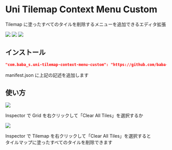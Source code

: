 # Uni Tilemap Context Menu Custom

Tilemap に塗ったすべてのタイルを削除するメニューを追加できるエディタ拡張

![](https://img.shields.io/badge/Unity-2018.4%2B-red.svg)
![](https://img.shields.io/badge/.NET-4.x-orange.svg)
[![](https://img.shields.io/github/license/baba-s/uni-tilemap-context-menu-custom.svg)](https://github.com/baba-s/uni-tilemap-context-menu-custom/blob/master/LICENSE)

## インストール

```json
"com.baba_s.uni-tilemap-context-menu-custom": "https://github.com/baba-s/uni-tilemap-context-menu-custom.git",
```

manifest.json に上記の記述を追加します  

## 使い方

![](https://cdn-ak.f.st-hatena.com/images/fotolife/b/baba_s/20190823/20190823145607.png)

Inspector で Grid を右クリックして「Clear All Tiles」を選択するか  

![](https://cdn-ak.f.st-hatena.com/images/fotolife/b/baba_s/20190823/20190823145603.png)

Inspector で Tilemap を右クリックして「Clear All Tiles」を選択すると  
タイルマップに塗ったすべてのタイルを削除できます  